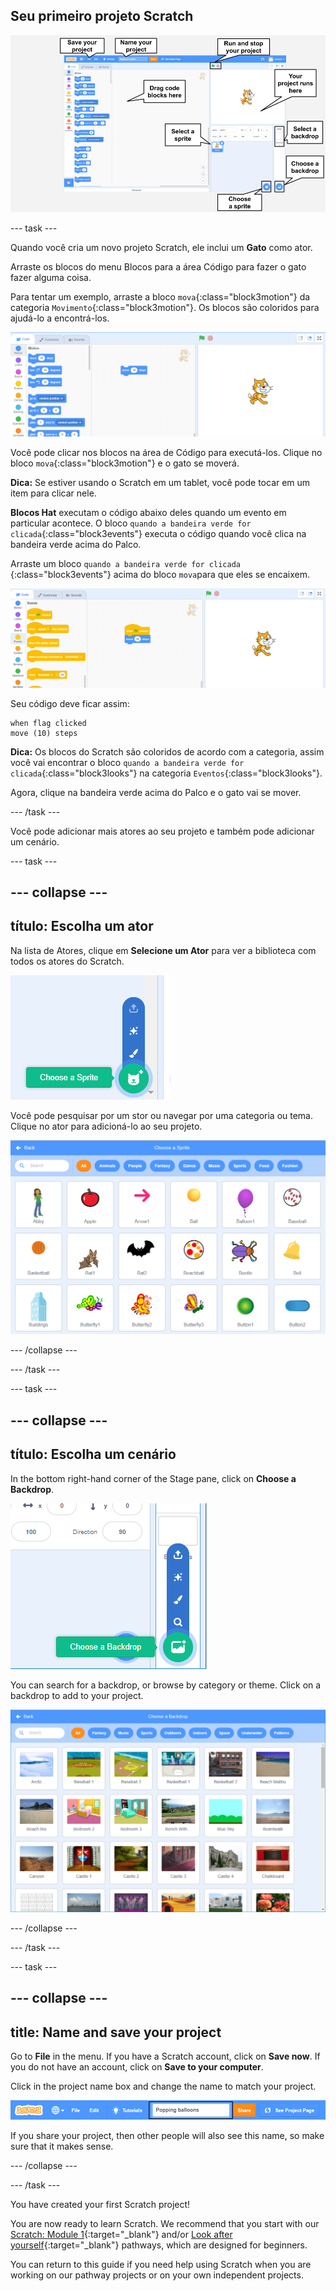 ## Seu primeiro projeto Scratch

![An annotated screenshot of the Scratch editor, with key features labelled.](images/scratch-features.png)

--- task ---

Quando você cria um novo projeto Scratch, ele inclui um **Gato** como ator.

Arraste os blocos do menu Blocos para a área Código para fazer o gato fazer alguma coisa.

Para tentar um exemplo, arraste a bloco `mova`{:class="block3motion"} da categoria `Movimento`{:class="block3motion"}. Os blocos são coloridos para ajudá-lo a encontrá-los.

![A 'move' block in the Code area.](images/move-block.png)

Você pode clicar nos blocos na área de Código para executá-los. Clique no bloco `mova`{:class="block3motion"} e o gato se moverá.

**Dica:** Se estiver usando o Scratch em um tablet, você pode tocar em um item para clicar nele.

**Blocos Hat** executam o código abaixo deles quando um evento em particular acontece. O bloco `quando a bandeira verde for clicada`{:class="block3events"} executa o código quando você clica na bandeira verde acima do Palco.

Arraste um bloco `quando a bandeira verde for clicada` {:class="block3events"} acima do bloco `mova`para que eles se encaixem.

![The 'move' block in the Code area.](images/green-flag-script.png)

Seu código deve ficar assim:

```blocks3
when flag clicked
move (10) steps
```

**Dica:** Os blocos do Scratch são coloridos de acordo com a categoria, assim você vai encontrar o bloco `quando a bandeira verde for clicada`{:class="block3looks"} na categoria `Eventos`{:class="block3looks"}.

Agora, clique na bandeira verde acima do Palco e o gato vai se mover.

--- /task ---

Você pode adicionar mais atores ao seu projeto e também pode adicionar um cenário.

--- task ---

--- collapse ---
---
título: Escolha um ator
---

Na lista de Atores, clique em **Selecione um Ator** para ver a biblioteca com todos os atores do Scratch.

![The 'Choose a Sprite' icon.](images/sprite-library.png)

Você pode pesquisar por um stor ou navegar por uma categoria ou tema. Clique no ator para adicioná-lo ao seu projeto.

![The Sprite Library.](images/sprite-choose.png)

--- /collapse ---

--- /task ---

--- task ---

--- collapse ---
---
título: Escolha um cenário
---

In the bottom right-hand corner of the Stage pane, click on **Choose a Backdrop**.

![The 'Choose a Backdrop' icon.](images/stage-choose.png)

You can search for a backdrop, or browse by category or theme. Click on a backdrop to add to your project.

![The Backdrop Library.](images/backdrop.png)

--- /collapse ---

--- /task ---

--- task ---

--- collapse ---
---
title: Name and save your project
---

Go to **File** in the menu. If you have a Scratch account, click on **Save now**. If you do not have an account, click on **Save to your computer**.

Click in the project name box and change the name to match your project.

![The project name box highlighted.](images/change-project-name.png)

If you share your project, then other people will also see this name, so make sure that it makes sense.

--- /collapse ---

--- /task ---

You have created your first Scratch project!

You are now ready to learn Scratch. We recommend that you start with our [Scratch: Module 1](https://projects.raspberrypi.org/en/raspberrypi/scratch-module-1){:target="_blank"} and/or [Look after yourself](https://projects.raspberrypi.org/en/raspberrypi/look-after-yourself){:target="_blank"} pathways, which are designed for beginners.

 You can return to this guide if you need help using Scratch when you are working on our pathway projects or on your own independent projects. 



